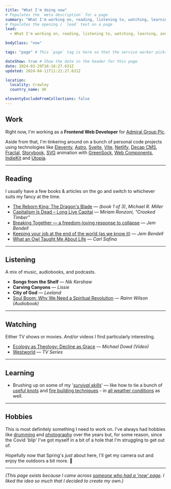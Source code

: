 ```yaml
---
title: "What I'm doing now"
# Populates the `meta description` for a page
summary: "What I'm working on, reading, listening to, watching, learning, and some hobbies I'm enjoying at the moment."
# Populates the opening / `lead` text on a page
lead:
  - What I'm working on, reading, listening to, watching, learning, and some hobbies I'm enjoying at the moment.

bodyClass: "now"

tags: "page" # This `page` tag is here so that the service worker picks them up. These pages are picked up in the `mainnav` or `footernav` loops

dateShow: true # Show the date in the header for this page
date: 2024-03-29T16:10:27.631Z
updated: 2024-04-11T11:21:27.631Z

location:
  locality: Crawley
  country_name: UK

eleventyExcludeFromCollections: false
---
```


## Work

Right now, I'm working as a **Frontend Web Developer** for [Admiral Group Plc](https://www.admiralgroup.co.uk/).

Aside from that, I'm tinkering around on a bunch of personal code projects using technologies like [Eleventy](https://www.11ty.io/), [Astro](https://astro.build/), [Svelte](https://svelte.dev/), [Vite](https://vitejs.dev/), [Netlify](https://www.netlify.com/), [Decap CMS](https://decapcms.org/), [Fractal](https://fractal.build/), [Storybook](https://storybook.js.org/), [SVG](https://developer.mozilla.org/en-US/docs/Web/SVG) animation with [GreenSock](https://greensock.com/), [Web Components](https://developer.mozilla.org/en-US/docs/Web/Web_Components), [IndieKit](https://getindiekit.com/) and [Utopia](https://utopia.fyi/).

---

## Reading

I usually have a few books & articles on the go and switch to whichever suits my fancy at the time.

* [The Reborn King: The Dragon's Blade](https://www.michaelrmiller.co.uk/therebornking) &mdash; *(book 1 of 3)*, *Michael R. Miller*
* [Capitalism Is Dead – Long Live Capital](https://crookedtimber.org/2024/03/25/capitalism-is-dead-long-live-capital/) &mdash; *Miriam Ronzoni, "Crooked Timber"*
* [Breaking Together &mdash; a freedom-loving response to collapse](https://jembendell.com/2023/04/08/breaking-together-a-freedom-loving-response-to-collapse/) &mdash; *Jem Bendell*
* [Keeping your job at the end of the world (as we know it)](https://jembendell.com/2024/04/03/keeping-your-job-at-the-end-of-the-world-as-we-know-it/) &mdash; *Jem Bendell*
* [What an Owl Taught Me About Life](https://time.com/6320590/owls-nature-carl-safina/) &mdash; *Carl Safina*

---

## Listening

A mix of music, audiobooks, and podcasts.

* **Songs from the Shelf** &mdash; *Nik Kershaw*
* **Carving Canyons** &mdash; *Lissie*
* **City of God** &mdash; *Leeland*
* [Soul Boom: Why We Need a Spiritual Revolution](https://open.spotify.com/show/0FAngrGVoxWD23qQCWgpFz?si=a51c0e4e16d3439e) &mdash; *Rainn Wilson (Audiobook)*

---

## Watching

Either TV shows or movies. *And/or* videos I find particularly interesting.

* [Ecology as Theology: Decline as Grace](https://youtu.be/SQYrkhAuJH0) &mdash; *Michael Dowd (Video)*
* [Westworld](https://www.imdb.com/title/tt0475784/) &mdash; *TV Series*

---

## Learning

* Brushing up on some of my '*[survival skills](https://youtu.be/BFheNvvJGoQ)*' &mdash; like how to tie a bunch of [useful knots](https://youtu.be/kA48yzKYp3Q) and [fire building techniques](https://youtu.be/7v4twfXG2uY) - in [all weather conditions](https://youtu.be/QiYlEyvDbco) as well.

---

## Hobbies

This is most definitely something I need to work on. I've always had hobbies like [drumming](/photos/2016-11-22/photo_201611222058) and [photography](/photos) over the years but, for some reason, since the Covid *'blip'* I've got myself in a bit of a hole that I'm struggling to get out of.

Hopefully now that Spring's *just* about here, I'll get my camera out and enjoy the outdoors a bit more. 🙂

---

<footer>
  <em>(This page exists because I came across <a href="https://nownownow.com/">someone who had a 'now' page</a>. I liked the idea so much that I decided to create my own.)</em>
</footer>
